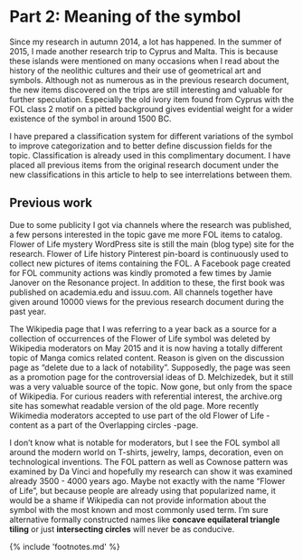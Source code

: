<!-- pagewrapper -->
# Part 2: Meaning of the symbol

Since my research in autumn 2014, a lot has happened. In the summer of 2015, I made another research trip to Cyprus and Malta. This is because these islands were mentioned on many occasions when I read about the history of the neolithic cultures and their use of geometrical art and symbols. Although not as numerous as in the previous research document, the new items discovered on the trips are still interesting and valuable for further speculation. Especially the old ivory item found from Cyprus with the FOL class 2 motif on a pitted background gives evidential weight for a wider existence of the symbol in around 1500 BC.

I have prepared a classification system for different variations of the symbol to improve categorization and to better define discussion fields for the topic. Classification is already used in this complimentary document. I have placed all previous items from the original research document under the new classifications in this article to help to see interrelations between them.


## Previous work

Due to some publicity I got via channels where the research was published, a few persons interested in the topic gave me more FOL items to catalog. Flower of Life mystery<!-- cite author="Marko Manninen" title="Flower of Life mystery WordPress site" date="2014" location="" type="blog" href="https://floweroflifemystery.wordpress.com" --> WordPress site is still the main (blog type) site for the research. Flower of Life history Pinterest<!-- cite author="Marko Manninen" title="Flower of Life history Pinterest site" date="2014" location="" type="website" href="https://www.pinterest.com/markomanninen/flower-of-life-history/" --> pin-board is continuously used to collect new pictures of items containing the FOL. A Facebook page<!-- cite author="Marko Manninen" title="Flower of Life history Facebook page" date="2014" location="" type="website" href="https://www.facebook.com/pages/Flower-of-Life-History/1510656742537643" --> created for FOL community actions was kindly promoted a few times by Jamie Janover on the Resonance project<!-- cite author="resonance.is" title="Resonance Project Foundation" date="" location="" type="website" href="https://www.facebook.com/TheResonanceProject" -->. In addition to these, the first book was published on academia.edu<!-- cite author="Marko Manninen" title="Flower of Life artifacts at academia.edu" date="2014" location="" type="website" href="https://www.academia.edu/9644620/Artifacts_of_the_Flower_of_Life" --> and issuu.com<!-- cite author="Marko Manninen" title="Flower of Life artifacts at issuu.com" date="2014" location="" type="website" href="http://issuu.com/markotapiomanninen/docs/artifacts_of_the_flower_of_life" -->. All channels together have given around 10000 views for the previous research document during the past year.

The Wikipedia page that I was referring to a year back as a source for a collection of occurrences of the Flower of Life symbol was deleted by Wikipedia moderators on May 2015 and it is now having a totally different topic of Manga comics related content. Reason is given on the discussion page as “delete due to a lack of notability”<!-- cite author="wikipedia.org" title="Wikipedia Flower of Life discussion page" date="" location="" type="website" href="https://en.wikipedia.org/wiki/Wikipedia:Articles_for_deletion/Flower_of_Life_(2nd_nomination)" -->. Supposedly, the page was seen as a promotion page for the controversial ideas of D. Melchizedek, but it still was a very valuable source of the topic. Now gone, but only from the space of Wikipedia. For curious readers with referential interest, the archive.org<!-- cite author="archive.org" title="Flower of Life archive" date="" location="" type="website" href="http://web.archive.org/web/20150413033856/http://en.wikipedia.org/wiki/Flower_of_Life" --> site has somewhat readable version of the old page. More recently Wikimedia moderators accepted to use part of the old Flower of Life -content as a part of the Overlapping circles -page<!-- cite author="wikipedia.org" title="Wikipedia Overlapping circles page" date="" location="" type="website" href="https://en.wikipedia.org/wiki/Overlapping_circles_grid#Modern_usage" -->.

I don’t know what is notable for moderators, but I see the FOL symbol all around the modern world on T-shirts, jewelry, lamps, decoration, even on technological inventions. The FOL pattern as well as Cownose pattern was examined by Da Vinci and hopefully my research can show it was examined already 3500 - 4000 years ago. Maybe not exactly with the name “Flower of Life”, but because people are already using that popularized name, it would be a shame if Wikipedia can not provide information about the symbol with the most known and most commonly used term. I’m sure alternative formally constructed names like **concave equilateral triangle tiling** or just **intersecting circles** will never be as conducive.

<!-- endpagewrapper -->

{% include 'footnotes.md' %}
